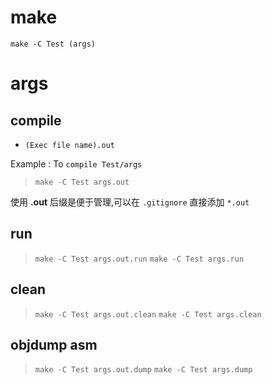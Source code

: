 # make

`make -C Test (args)`

# args

## compile

- `(Exec file name).out`

Example : To `compile Test/args`

> `make -C Test args.out`

使用 **.out** 后缀是便于管理,可以在 `.gitignore` 直接添加 `*.out`

## run

> `make -C Test args.out.run`
> `make -C Test args.run`

## clean

> `make -C Test args.out.clean`
> `make -C Test args.clean`

## objdump asm

> `make -C Test args.out.dump`
> `make -C Test args.dump`

